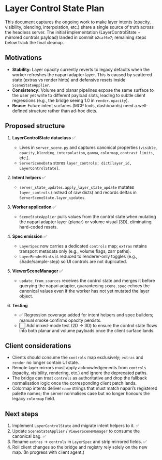 # Layer Control State Plan

This document captures the ongoing work to make layer intents (opacity, visibility, blending, interpolation, etc.) share a single source of truth across the headless server. The initial implementation (LayerControlState + mirrored controls payload) landed in commit `b2caf6e7`; remaining steps below track the final cleanup.

## Motivations

- **Stability:** Layer opacity currently reverts to legacy defaults when the worker refreshes the napari adapter layer. This is caused by scattered state (extras vs render hints) and defensive resets inside `SceneStateApplier`.
- **Consistency:** Volume and planar pipelines expose the same surface to the user yet write to different payload slots, leading to subtle client regressions (e.g., the bridge seeing 1.0 in `render.opacity`).
- **Reuse:** Future intent surfaces (MCP tools, dashboards) need a well-defined structure rather than ad-hoc dicts.

## Proposed structure

1. **LayerControlState dataclass** ✅
   - Lives in `server_scene.py` and captures canonical properties (`visible`, `opacity`, `blending`, `interpolation`, `gamma`, `colormap`, `contrast_limits`, etc.).
   - `ServerSceneData` stores `layer_controls: dict[layer_id, LayerControlState]`.

2. **Intent helpers** ✅
   - `server_state_updates.apply_layer_state_update` mutates `layer_controls` (instead of raw dicts) and records deltas in `ServerSceneState.layer_updates`.

3. **Worker application** ✅
   - `SceneStateApplier` pulls values from the control state when mutating the napari adapter layer (planar) or volume visual (3D), eliminating hard-coded resets.

4. **Spec emission** ✅
   - `LayerSpec` now carries a dedicated `controls` map; `extras` retains transport metadata only (e.g., volume flags, zarr paths).
   - `LayerRenderHints` is reduced to renderer-only toggles (e.g., shade/sample-step) so UI controls are not duplicated.

5. **ViewerSceneManager** ✅
   - `update_from_sources` receives the control state and merges it before querying the napari adapter, guaranteeing `scene.spec` echoes the canonical values even if the worker has not yet mutated the layer object.

6. **Testing**
   - ✅ Regression coverage added for intent helpers and spec builders; manual smoke confirms opacity persists.
   - ⬜ Add mixed-mode test (2D → 3D) to ensure the control state flows into both planar and volume payloads once the client surface lands.

## Client considerations

- Clients should consume the `controls` map exclusively; `extras` and `render` no longer contain UI state.
- Remote layer mirrors must apply acknowledgements from `controls` (opacity, visibility, rendering, etc.) and ignore the deprecated paths.
- The bridge can treat `controls` as authoritative and drop the fallback normalisation logic once the corresponding client patch lands.
- Colormap intents deliver `name` strings that must match napari’s registered palette names; the server normalises case but no longer honours the legacy `colormap` field.

## Next steps

1. Implement `LayerControlState` and migrate intent helpers to it. ✅
2. Update `SceneStateApplier` / `ViewerSceneManager` to consume the canonical bag. ✅
3. Rename `extras` → `controls` in `LayerSpec` and strip mirrored fields. ✅
4. Roll client changes so the bridge and registry rely solely on the new map. (In progress with client agent.)
